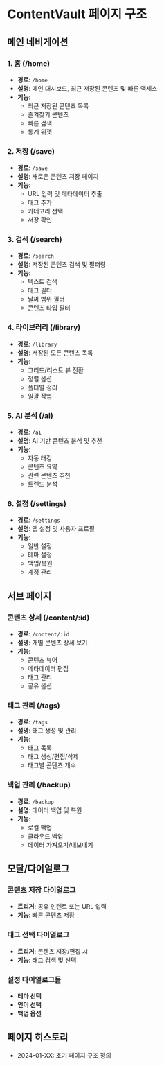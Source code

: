 # ContentVault 페이지 구조

## 메인 네비게이션

### 1. 홈 (/home)
- **경로**: `/home`
- **설명**: 메인 대시보드, 최근 저장된 콘텐츠 및 빠른 액세스
- **기능**:
  - 최근 저장된 콘텐츠 목록
  - 즐겨찾기 콘텐츠
  - 빠른 검색
  - 통계 위젯

### 2. 저장 (/save)
- **경로**: `/save`
- **설명**: 새로운 콘텐츠 저장 페이지
- **기능**:
  - URL 입력 및 메타데이터 추출
  - 태그 추가
  - 카테고리 선택
  - 저장 확인

### 3. 검색 (/search)
- **경로**: `/search`
- **설명**: 저장된 콘텐츠 검색 및 필터링
- **기능**:
  - 텍스트 검색
  - 태그 필터
  - 날짜 범위 필터
  - 콘텐츠 타입 필터

### 4. 라이브러리 (/library)
- **경로**: `/library`
- **설명**: 저장된 모든 콘텐츠 목록
- **기능**:
  - 그리드/리스트 뷰 전환
  - 정렬 옵션
  - 폴더별 정리
  - 일괄 작업

### 5. AI 분석 (/ai)
- **경로**: `/ai`
- **설명**: AI 기반 콘텐츠 분석 및 추천
- **기능**:
  - 자동 태깅
  - 콘텐츠 요약
  - 관련 콘텐츠 추천
  - 트렌드 분석

### 6. 설정 (/settings)
- **경로**: `/settings`
- **설명**: 앱 설정 및 사용자 프로필
- **기능**:
  - 일반 설정
  - 테마 설정
  - 백업/복원
  - 계정 관리

## 서브 페이지

### 콘텐츠 상세 (/content/:id)
- **경로**: `/content/:id`
- **설명**: 개별 콘텐츠 상세 보기
- **기능**:
  - 콘텐츠 뷰어
  - 메타데이터 편집
  - 태그 관리
  - 공유 옵션

### 태그 관리 (/tags)
- **경로**: `/tags`
- **설명**: 태그 생성 및 관리
- **기능**:
  - 태그 목록
  - 태그 생성/편집/삭제
  - 태그별 콘텐츠 개수

### 백업 관리 (/backup)
- **경로**: `/backup`
- **설명**: 데이터 백업 및 복원
- **기능**:
  - 로컬 백업
  - 클라우드 백업
  - 데이터 가져오기/내보내기

## 모달/다이얼로그

### 콘텐츠 저장 다이얼로그
- **트리거**: 공유 인텐트 또는 URL 입력
- **기능**: 빠른 콘텐츠 저장

### 태그 선택 다이얼로그
- **트리거**: 콘텐츠 저장/편집 시
- **기능**: 태그 검색 및 선택

### 설정 다이얼로그들
- **테마 선택**
- **언어 선택**
- **백업 옵션**

## 페이지 히스토리

- 2024-01-XX: 초기 페이지 구조 정의 